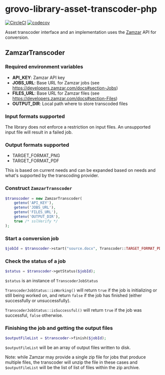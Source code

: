 # grovo-library-asset-transcoder-php

[![CircleCI](https://circleci.com/gh/GrovoLearning/grovo-library-asset-transcoder-php.svg?style=svg&circle-token=c3a0b26a76eb797b8a8f7723e0e517d223dacbe9)](https://circleci.com/gh/GrovoLearning/grovo-library-asset-transcoder-php) [![codecov](https://codecov.io/gh/GrovoLearning/grovo-library-asset-transcoder-php/branch/master/graph/badge.svg?token=3G9Xec1LC8)](https://codecov.io/gh/GrovoLearning/grovo-library-asset-transcoder-php)


Asset transcoder interface and an implementation uses the [Zamzar](https://developers.zamzar.com/) API for conversion.

## ZamzarTranscoder

### Required environment variables
- **API_KEY**: Zamzar API key
- **JOBS_URL**: Base URL for Zamzar jobs (see https://developers.zamzar.com/docs#section-Jobs)
- **FILES_URL**: Base URL for Zamzar files (see https://developers.zamzar.com/docs#section-Files)
- **OUTPUT_DIR**: Local path where to store transcoded files

### Input formats supported
The library does not enforce a restriction on input files. An unsupported input file will result in a failed job.

### Output formats supported
- TARGET_FORMAT_PNG
- TARGET_FORMAT_PDF

This is based on current needs and can be expanded based on needs and what's supported by the transcoding provider.

### Construct `ZamzarTranscoder`

```php
$transcoder = new ZamzarTranscoder(
    getenv('API_KEY'),
    getenv('JOBS_URL'),
    getenv('FILES_URL'),
    getenv('OUTPUT_DIR'),
    true /* sslVerify */
);
```

### Start a conversion job

```php
$jobId = $transcoder->start("source.docx", Transcoder::TARGET_FORMAT_PDF);
```

### Check the status of a job

```php
$status = $transcoder->getStatus($jobId);
```

`$status` is an instance of `TranscoderJobStatus`

 `TranscoderJobStatus::isWorking()` will return `true` if the job is initializing or still being worked on, and return `false` if the job has finished (either successfully or unsuccessfully).

 `TranscoderJobStatus::isSuccessful()` will return `true` if the job was successful, `false` otherwise.

### Finishing the job and getting the output files

```php
$outputFileList = $transcoder->finish($jobId);
```

`$outputFileList` will be an array of output files written to disk. 

Note: while Zamzar may provide a single zip file for jobs that produce multiple files, the transcoder will unzip the file in these cases and `$outputFileList` will be the list of list of files within the zip archive.

